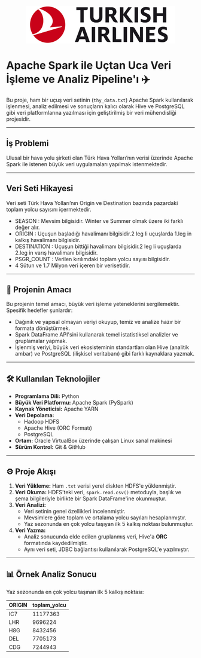 <p align="center">
  <img width="400" height="100" src="Pictures/turkish-airlines.png">
</p>




# Apache Spark ile Uçtan Uca Veri İşleme ve Analiz Pipeline'ı ✈️

Bu proje, ham bir uçuş veri setinin (`thy_data.txt`) Apache Spark kullanılarak işlenmesi, analiz edilmesi ve sonuçların kalıcı olarak Hive ve PostgreSQL gibi veri platformlarına yazılması için geliştirilmiş bir veri mühendisliği projesidir.

---
## İş Problemi
Ulusal bir hava yolu şirketi olan Türk Hava Yolları’nın verisi üzerinde Apache Spark ile istenen büyük veri uygulamaları yapılmak istenmektedir.

---
## Veri Seti Hikayesi
Veri seti Türk Hava Yolları’nın Origin ve Destination bazında pazardaki toplam yolcu sayısını içermektedir.

- SEASON : Mevsim bilgisidir. Winter ve Summer olmak üzere iki farklı değer alır.
- ORIGIN : Uçuşun başladığı havalimanı bilgisidir.2 leg li uçuşlarda 1.leg in kalkış havalimanı bilgisidir.
- DESTINATION : Uçuşun bittiği havalimanı bilgisidir.2 leg li uçuşlarda 2.leg in varış havalimanı bilgisidir.
- PSGR_COUNT : Verilen kırılımdaki toplam yolcu sayısı bilgisidir.
- 4 Sütun ve 1.7 Milyon veri içeren bir verisetidir.


---
## 🎯 Projenin Amacı

Bu projenin temel amacı, büyük veri işleme yeteneklerini sergilemektir. Spesifik hedefler şunlardır:
- Dağınık ve yapısal olmayan veriyi okuyup, temiz ve analize hazır bir formata dönüştürmek.
- Spark DataFrame API'sini kullanarak temel istatistiksel analizler ve gruplamalar yapmak.
- İşlenmiş veriyi, büyük veri ekosisteminin standartları olan Hive (analitik ambar) ve PostgreSQL (ilişkisel veritabanı) gibi farklı kaynaklara yazmak.

---

## 🛠️ Kullanılan Teknolojiler

- **Programlama Dili:** Python
- **Büyük Veri Platformu:** Apache Spark (PySpark)
- **Kaynak Yöneticisi:** Apache YARN
- **Veri Depolama:**
  - Hadoop HDFS
  - Apache Hive (ORC Formatı)
  - PostgreSQL
- **Ortam:** Oracle VirtualBox üzerinde çalışan Linux sanal makinesi
- **Sürüm Kontrol:** Git & GitHub

---

## ⚙️ Proje Akışı

1.  **Veri Yükleme:** Ham `.txt` verisi yerel diskten HDFS'e yüklenmiştir.
2.  **Veri Okuma:** HDFS'teki veri, `spark.read.csv()` metoduyla, başlık ve şema bilgileriyle birlikte bir Spark DataFrame'ine okunmuştur.
3.  **Veri Analizi:**
    - Veri setinin genel özellikleri incelenmiştir.
    - Mevsimlere göre toplam ve ortalama yolcu sayıları hesaplanmıştır.
    - Yaz sezonunda en çok yolcu taşıyan ilk 5 kalkış noktası bulunmuştur.
4.  **Veri Yazma:**
    - Analiz sonucunda elde edilen gruplanmış veri, Hive'a **ORC** formatında kaydedilmiştir.
    - Aynı veri seti, JDBC bağlantısı kullanılarak PostgreSQL'e yazılmıştır.

---

## 📊 Örnek Analiz Sonucu

Yaz sezonunda en çok yolcu taşınan ilk 5 kalkış noktası:

| ORIGIN | toplam_yolcu |
|:-------|:-------------|
| IC7    | 11177363     |
| LHR    | 9696224      |
| H8G    | 8432456      |
| DEL    | 7705173      |
| CDG    | 7244943      |
